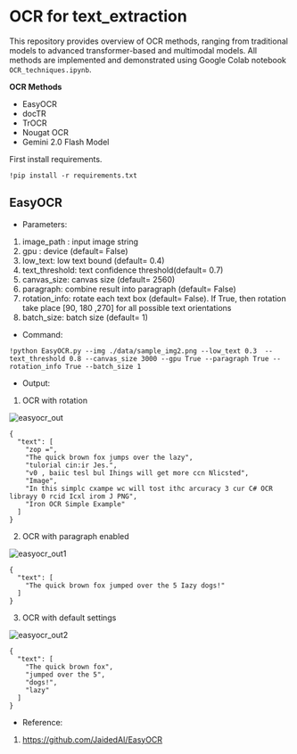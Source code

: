 # OCR for text_extraction


This repository provides overview of OCR methods, ranging from traditional models to advanced transformer-based and multimodal models. All methods are implemented and demonstrated using Google Colab notebook ```OCR_techniques.ipynb```.


**OCR Methods**

* EasyOCR
* docTR
* TrOCR 
* Nougat OCR
* Gemini 2.0 Flash Model


First install requirements.
```
!pip install -r requirements.txt
```
## EasyOCR

* Parameters:
1. image_path : input image string
2. gpu : device (default= False)
3. low_text: low text bound (default= 0.4)
4. text_threshold: text confidence threshold(default= 0.7)
5. canvas_size: canvas size (default= 2560)
6. paragraph: combine result into paragraph (default= False)
7. rotation_info: rotate each text box (default= False). If True, then rotation take place [90, 180 ,270] for all possible text orientations
8. batch_size: batch size (default= 1)

* Command:
```
!python EasyOCR.py --img ./data/sample_img2.png --low_text 0.3  --text_threshold 0.8 --canvas_size 3000 --gpu True --paragraph True --rotation_info True --batch_size 1
``` 

* Output:
1. OCR with rotation
   
![easyocr_out](https://github.com/poojatambe/OCR_for_text_extraction/assets/64680838/dd11ab94-ff34-4abe-94e1-346fe72f2df9)

```
{
  "text": [
    "zop =",
    "The quick brown fox jumps over the lazy",
    "tulorial cin:ir Jes.",
    "v0 , baiic tesl bul Ihings will get more ccn Nlicsted",
    "Image",
    "In this simplc cxampe wc will tost ithc arcuracy 3 cur C# OCR librayy 0 rcid Icxl irom J PNG",
    "Iron OCR Simple Example" 
  ]
}
```

2. OCR with paragraph enabled

![easyocr_out1](https://github.com/poojatambe/OCR_for_text_extraction/assets/64680838/83395312-5981-4143-a866-31e65dc42637)

```
{
  "text": [
    "The quick brown fox jumped over the 5 Iazy dogs!"
  ]
}
```
3. OCR with default settings

![easyocr_out2](https://github.com/poojatambe/OCR_for_text_extraction/assets/64680838/39e59ae2-aa22-4115-b1d4-2f0497722a14)
```
{
  "text": [
    "The quick brown fox",
    "jumped over the 5",
    "dogs!",
    "lazy"
  ]
}
```

* Reference:
1. https://github.com/JaidedAI/EasyOCR
